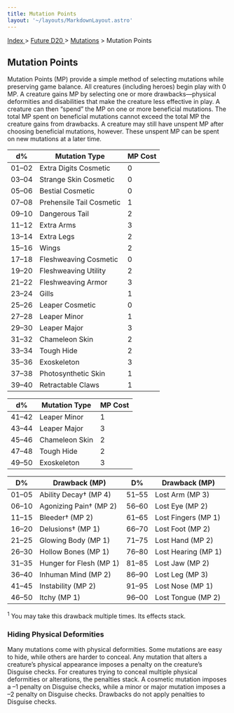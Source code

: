 ```yaml
---
title: Mutation Points
layout: '~/layouts/MarkdownLayout.astro'
---
```


[ Index ](/) > [ Future D20 ](/future.d20.srd) > [Mutations](/future.d20.srd/mutations) > Mutation Points 

## Mutation Points

Mutation Points (MP) provide a simple method of selecting mutations while
preserving game balance. All creatures (including heroes) begin play with 0
MP. A creature gains MP by selecting one or more drawbacks—physical
deformities and disabilities that make the creature less effective in play. A
creature can then “spend” the MP on one or more beneficial mutations. The
total MP spent on beneficial mutations cannot exceed the total MP the creature
gains from drawbacks. A creature may still have unspent MP after choosing
beneficial mutations, however. These unspent MP can be spent on new mutations
at a later time. 

<!-- Mutation Tables -->
<div class="grid grid-cols-1 md:grid-cols-2 gap-6 mt-6">
  <!-- Left Table -->
  <div class="rounded-lg overflow-hidden">
    <table class="w-full text-sm text-left text-gray-800 dark:text-blue-200 bg-white dark:bg-gray-900">
      <thead class="bg-gray-100 dark:bg-gray-800 text-gray-600 dark:text-blue-400 text-xs uppercase">
        <tr>
          <th class="px-4 py-2">d%</th>
          <th class="px-4 py-2">Mutation Type</th>
          <th class="px-4 py-2">MP Cost</th>
        </tr>
      </thead>
      <tbody class="divide-y divide-gray-200 dark:divide-gray-700">
        <tr><td class="px-4 py-2">01–02</td><td class="px-4 py-2">Extra Digits Cosmetic</td><td class="px-4 py-2">0</td></tr>
        <tr><td class="px-4 py-2">03–04</td><td class="px-4 py-2">Strange Skin Cosmetic</td><td class="px-4 py-2">0</td></tr>
        <tr><td class="px-4 py-2">05–06</td><td class="px-4 py-2">Bestial Cosmetic</td><td class="px-4 py-2">0</td></tr>
        <tr><td class="px-4 py-2">07–08</td><td class="px-4 py-2">Prehensile Tail Cosmetic</td><td class="px-4 py-2">1</td></tr>
        <tr><td class="px-4 py-2">09–10</td><td class="px-4 py-2">Dangerous Tail</td><td class="px-4 py-2">2</td></tr>
        <tr><td class="px-4 py-2">11–12</td><td class="px-4 py-2">Extra Arms</td><td class="px-4 py-2">3</td></tr>
        <tr><td class="px-4 py-2">13–14</td><td class="px-4 py-2">Extra Legs</td><td class="px-4 py-2">2</td></tr>
        <tr><td class="px-4 py-2">15–16</td><td class="px-4 py-2">Wings</td><td class="px-4 py-2">2</td></tr>
        <tr><td class="px-4 py-2">17–18</td><td class="px-4 py-2">Fleshweaving Cosmetic</td><td class="px-4 py-2">0</td></tr>
        <tr><td class="px-4 py-2">19–20</td><td class="px-4 py-2">Fleshweaving Utility</td><td class="px-4 py-2">2</td></tr>
        <tr><td class="px-4 py-2">21–22</td><td class="px-4 py-2">Fleshweaving Armor</td><td class="px-4 py-2">3</td></tr>
        <tr><td class="px-4 py-2">23–24</td><td class="px-4 py-2">Gills</td><td class="px-4 py-2">1</td></tr>
        <tr><td class="px-4 py-2">25–26</td><td class="px-4 py-2">Leaper Cosmetic</td><td class="px-4 py-2">0</td></tr>
        <tr><td class="px-4 py-2">27–28</td><td class="px-4 py-2">Leaper Minor</td><td class="px-4 py-2">1</td></tr>
        <tr><td class="px-4 py-2">29–30</td><td class="px-4 py-2">Leaper Major</td><td class="px-4 py-2">3</td></tr>
        <tr><td class="px-4 py-2">31–32</td><td class="px-4 py-2">Chameleon Skin</td><td class="px-4 py-2">2</td></tr>
        <tr><td class="px-4 py-2">33–34</td><td class="px-4 py-2">Tough Hide</td><td class="px-4 py-2">2</td></tr>
        <tr><td class="px-4 py-2">35–36</td><td class="px-4 py-2">Exoskeleton</td><td class="px-4 py-2">3</td></tr>
        <tr><td class="px-4 py-2">37–38</td><td class="px-4 py-2">Photosynthetic Skin</td><td class="px-4 py-2">1</td></tr>
        <tr><td class="px-4 py-2">39–40</td><td class="px-4 py-2">Retractable Claws</td><td class="px-4 py-2">1</td></tr>
      </tbody>
    </table>
  </div>

  <!-- Right Table -->
  <div class="rounded-lg overflow-hidden">
    <table class="w-full text-sm text-left text-gray-800 dark:text-blue-200 bg-white dark:bg-gray-900">
      <thead class="bg-gray-100 dark:bg-gray-800 text-gray-600 dark:text-blue-400 text-xs uppercase">
        <tr>
          <th class="px-4 py-2">d%</th>
          <th class="px-4 py-2">Mutation Type</th>
          <th class="px-4 py-2">MP Cost</th>
        </tr>
      </thead>
      <tbody class="divide-y divide-gray-200 dark:divide-gray-700">
        <tr><td class="px-4 py-2">41–42</td><td class="px-4 py-2">Leaper Minor</td><td class="px-4 py-2">1</td></tr>
        <tr><td class="px-4 py-2">43–44</td><td class="px-4 py-2">Leaper Major</td><td class="px-4 py-2">3</td></tr>
        <tr><td class="px-4 py-2">45–46</td><td class="px-4 py-2">Chameleon Skin</td><td class="px-4 py-2">2</td></tr>
        <tr><td class="px-4 py-2">47–48</td><td class="px-4 py-2">Tough Hide</td><td class="px-4 py-2">2</td></tr>
        <tr><td class="px-4 py-2">49–50</td><td class="px-4 py-2">Exoskeleton</td><td class="px-4 py-2">3</td></tr>
      </tbody>
    </table>
  </div>
</div>

<!-- Drawbacks Table -->
<table class="w-full mt-10 border border-gray-600 dark:border-slate-700 rounded-lg overflow-hidden text-sm text-left text-gray-800 dark:text-white">
  <thead class="bg-gray-100 dark:bg-slate-800 text-gray-600 dark:text-slate-300">
    <tr>
      <th class="px-4 py-2 border-b border-gray-200 dark:border-slate-700">D%</th>
      <th class="px-4 py-2 border-b border-gray-200 dark:border-slate-700">Drawback (MP)</th>
      <th class="px-4 py-2 border-b border-gray-200 dark:border-slate-700">D%</th>
      <th class="px-4 py-2 border-b border-gray-200 dark:border-slate-700">Drawback (MP)</th>
    </tr>
  </thead>
  <tbody class="bg-white dark:bg-slate-900 divide-y divide-gray-100 dark:divide-slate-800">
    <tr><td class="px-4 py-1">01–05</td><td>Ability Decay† (MP 4)</td><td>51–55</td><td>Lost Arm (MP 3)</td></tr>
    <tr><td class="px-4 py-1">06–10</td><td>Agonizing Pain† (MP 2)</td><td>56–60</td><td>Lost Eye (MP 2)</td></tr>
    <tr><td class="px-4 py-1">11–15</td><td>Bleeder† (MP 2)</td><td>61–65</td><td>Lost Fingers (MP 1)</td></tr>
    <tr><td class="px-4 py-1">16–20</td><td>Delusions† (MP 1)</td><td>66–70</td><td>Lost Foot (MP 2)</td></tr>
    <tr><td class="px-4 py-1">21–25</td><td>Glowing Body (MP 1)</td><td>71–75</td><td>Lost Hand (MP 2)</td></tr>
    <tr><td class="px-4 py-1">26–30</td><td>Hollow Bones (MP 1)</td><td>76–80</td><td>Lost Hearing (MP 1)</td></tr>
    <tr><td class="px-4 py-1">31–35</td><td>Hunger for Flesh (MP 1)</td><td>81–85</td><td>Lost Jaw (MP 2)</td></tr>
    <tr><td class="px-4 py-1">36–40</td><td>Inhuman Mind (MP 2)</td><td>86–90</td><td>Lost Leg (MP 3)</td></tr>
    <tr><td class="px-4 py-1">41–45</td><td>Instability (MP 2)</td><td>91–95</td><td>Lost Nose (MP 1)</td></tr>
    <tr><td class="px-4 py-1">46–50</td><td>Itchy (MP 1)</td><td>96–00</td><td>Lost Tongue (MP 2)</td></tr>
  </tbody>
</table>


<p class="mt-2 text-xs text-gray-400"><sup>1</sup> You may take this drawback multiple times. Its effects stack.</p>

### Hiding Physical Deformities

Many mutations come with physical deformities. Some mutations are easy to
hide, while others are harder to conceal. Any mutation that alters a
creature’s physical appearance imposes a penalty on the creature’s Disguise
checks. For creatures trying to conceal multiple physical deformities or
alterations, the penalties stack. A cosmetic mutation imposes a –1 penalty on
Disguise checks, while a minor or major mutation imposes a –2 penalty on
Disguise checks. Drawbacks do not apply penalties to Disguise checks.

